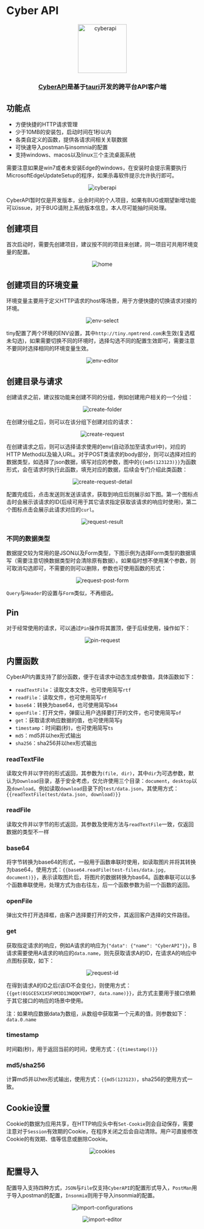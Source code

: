 # Cyber API

<p align="center">
    <img src="./cyberapi.png" alt="cyberapi" width="128">
</p>

<h3 align="center">
<a href="https://github.com/vicanso/cyberapi">CyberAPI</a>是基于<a href="https://github.com/tauri-apps/tauri">tauri</a>开发的跨平台API客户端
</h3>

## 功能点

- 方便快捷的HTTP请求管理
- 少于10MB的安装包，启动时间在1秒以内
- 各类自定义的函数，提供各请求间相关关联数据
- 可快速导入postman与insomnia的配置
- 支持windows、macos以及linux三个主流桌面系统

需要注意如果是win7或者未安装Edge的windows，在安装时会提示需要执行MicrosoftEdgeUpdateSetup的程序，如果杀毒软件提示允许执行即可。

<p align="center">
    <img src="./asset/cyberapi.png" alt="cyberapi">
</p>

CyberAPI暂时仅是开发版本，业余时间的个人项目，如果有BUG或期望新增功能可以issue，对于BUG请附上系统版本信息，本人尽可能抽时间处理。

## 创建项目

首次启动时，需要先创建项目，建议按不同的项目来创建，同一项目可共用环境变量的配置。

<p align="center">
    <img src="./asset/home.png" alt="home">
</p>

## 创建项目的环境变量

环境变量主要用于定义HTTP请求的host等场景，用于方便快捷的切换请求对接的环境。

<p align="center">
    <img src="./asset/env-select.png" alt="env-select">
</p>

tiny配置了两个环境的ENV设置，其中`http://tiny.npmtrend.com`未生效(复选框未勾选)，如果需要切换不同的环境时，选择勾选不同的配置生效即可，需要注意不要同时选择相同的环境变量生效。

<p align="center">
    <img src="./asset/env-editor.png" alt="env-editor">
</p>

## 创建目录与请求

创建请求之前，建议按功能来创建不同的分组，例如创建用户相关的一个分组：

<p align="center">
    <img src="./asset/create-folder.png" alt="create-folder">
</p>

在创建分组之后，则可以在该分组下创建对应的请求：

<p align="center">
    <img src="./asset/create-request.png" alt="create-request">
</p>


在创建请求之后，则可以选择请求使用的env(自动添加至请求url中)，对应的HTTP Method以及输入URL。对于POST类请求的body部分，则可以选择对应的数据类型，如选择了json数据，填写对应的参数，图中的`{{md5(123123)}}`为函数形式，会在请求时执行此函数，填充对应的数据，后续会专门介绍此类函数：

<p align="center">
    <img src="./asset/create-request-detail.png" alt="create-request-detail">
</p>


配置完成后，点击发送则发送该请求，获取到响应后则展示如下图。第一个图标点击时会展示该请求的ID(后续可用于其它请求指定获取该请求的响应时使用)，第二个图标点击会展示此请求对应的`curl`。

<p align="center">
    <img src="./asset/request-result.png" alt="request-result">
</p>

### 不同的数据类型

数据提交较为常用的是JSON以及Form类型，下图示例为选择Form类型的数据填写（需要注意切换数据类型时会清除原有数据）。如果临时想不使用某个参数，则可取消勾选即可，不需要的则可以删除，参数也可使用函数的形式：


<p align="center">
    <img src="./asset/request-post-form.png" alt="request-post-form">
</p>

`Query`与`Header`的设置与`Form`类似，不再细说。


## Pin

对于经常使用的请求，可以通过`Pin`操作将其置顶，便于后续使用，操作如下：

<p align="center">
    <img src="./asset/pin-request.png" alt="pin-request">
</p>

## 内置函数

CyberAPI内置支持了部分函数，便于在请求中动态生成参数值，具体函数如下：

- `readTextFile`：读取文本文件，也可使用简写`rtf`
- `readFile`：读取文件，也可使用简写`rf`
- `base64`：转换为base64，也可使用简写`b64`
- `openFile`：打开文件，弹窗让用户选择要打开的文件，也可使用简写`of`
- `get`：获取请求响应数据的值，也可使用简写`g`
- `timestamp`：时间戳(秒)，也可使用简写`ts`
- `md5`：md5并以hex形式输出
- `sha256`：sha256并以hex形式输出


### readTextFile

读取文件并以字符的形式返回，其参数为`(file, dir)`，其中`dir`为可选参数，默认为`Download`目录，基于安全考虑，仅允许使用三个目录：`document`，`desktop`以及`download`。例如读取`download`目录下的`test/data.json`，其使用方式：`{{readTextFile(test/data.json, download)}}`

### readFile

读取文件并以字节的形式返回，其参数及使用方法与`readTextFile`一致，仅返回数据的类型不一样

### base64

将字节转换为base64的形式，一般用于函数串联时使用，如读取图片并将其转换为base64，使用方式：`{{base64.readFile(test-files/data.jpg, document)}}`，表示读取图片后，将图片的数据转换为bas64。函数串联可以以多个函数串联使用，处理方式为由右往左，后一个函数参数为前一个函数的返回。


### openFile

弹出文件打开选择框，由客户选择要打开的文件，其返回客户选择的文件路径。

### get

获取指定请求的响应，例如A请求的响应为`{"data": {"name": "CyberAPI"}}`，B请求需要使用A请求的响应的`data.name`，则先获取请求A的ID，在请求A的响应中点图标获取，如下：

<p align="center">
    <img src="./asset/request-id.png" alt="request-id">
</p>

在得到请求A的ID之后(该ID不会变化)，则使用方式：`{{get(01GCE5X1X5FXM3D13NQQKYEWF7, data.name)}}`，此方式主要用于接口依赖于其它接口的响应的场景中使用。

注：如果响应数据data为数组，从数组中获取第一个元素的值，则参数如下：`data.0.name`

### timestamp

时间戳(秒)，用于返回当前的时间，使用方式：`{{timestamp()}}`

### md5/sha256

计算md5并以hex形式输出，使用方式：`{{md5(123123)`，sha256的使用方式一致。


## Cookie设置

Cookie的数据为应用共享，在HTTP响应头中有`Set-Cookie`则会自动保存，需要注意对于`Session`有效期的Cookie，在程序关闭之后会自动清除。用户可直接修改Cookie的有效期、值等信息或删除Cookie。

<p align="center">
    <img src="./asset/cookies.png" alt="cookies">
</p>

## 配置导入

配置导入支持四种方式，`JSON`与`File`仅支持`CyberAPI`的配置形式导入，`PostMan`用于导入postman的配置，`Insonmia`则用于导入insonmia的配置。

<p align="center">
    <img src="./asset/import-configurations.png" alt="import-configurations">
</p>


<p align="center">
    <img src="./asset/import-editor.png" alt="import-editor">
</p>


<p align="center">
    <img src="./asset/" alt="">
</p>
